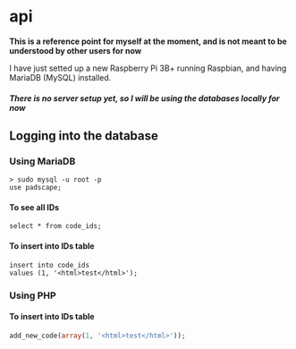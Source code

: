 # api
**This is a reference point for myself at the moment, and is not meant to be understood by other users for now**

I have just setted up a new Raspberry Pi 3B+ running Raspbian, and having MariaDB (MySQL) installed.

##### There is no server setup yet, so I will be using the databases locally for now

## Logging into the database

### Using MariaDB

```
> sudo mysql -u root -p
use padscape;
```
#### To see all IDs

```
select * from code_ids;
```
#### To insert into IDs table

```
insert into code_ids
values (1, '<html>test</html>');
```

### Using PHP

#### To insert into IDs table

```php
add_new_code(array(1, '<html>test</html>'));
```
